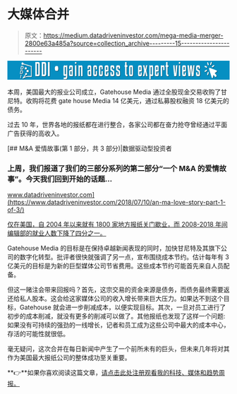 # 大媒体合并

> 原文：<https://medium.datadriveninvestor.com/mega-media-merger-2800e63a485a?source=collection_archive---------15----------------------->

[![](img/689ec7c5cd858d409ce79dd768479891.png)](http://www.track.datadriveninvestor.com/1B9E)

本周，美国最大的报业公司成立，Gatehouse Media 通过全股现金交易收购了甘尼特。收购将花费 gate house Media 14 亿美元，通过私募股权融资 18 亿美元的债务。

过去 10 年，世界各地的报纸都在进行整合，各家公司都在奋力抢夺曾经通过平面广告获得的高收入。

[](https://www.datadriveninvestor.com/2018/07/10/an-ma-love-story-part-1-of-3/) [## M&A 爱情故事(第 1 部分，共 3 部分)|数据驱动型投资者

### 上周，我们报道了我们的三部分系列的第二部分“一个 M&A 的爱情故事”。今天我们回到开始的话题…

www.datadriveninvestor.com](https://www.datadriveninvestor.com/2018/07/10/an-ma-love-story-part-1-of-3/) 

[仅在美国，自 2004 年以来就有 1800 家地方报纸关门歇业，而 2008-2018 年间编辑部的就业人数下降了四分之一。](https://www.niemanlab.org/2019/08/newsonomics-the-gatehouse-gannett-newspaper-megamerger-could-be-announced-as-soon-as-tomorrow-morning/)

Gatehouse Media 的目标是在保持卓越新闻表现的同时，加快甘尼特及其旗下公司的数字化转型。批评者很快就强调了另一点，宣布围绕成本节约。估计每年有 3 亿美元的目标是为新的巨型媒体公司节省费用。这些成本节约可能首先来自人员配备。

但这一赌注会带来回报吗？首先，这宗交易的资金来源是债务，而债务最终需要返还给私人股本。这会给这家媒体公司的收入增长带来巨大压力。如果达不到这个目标，Gatehouse 就会进一步削减成本，以便实现目标。其次，一旦对员工进行了初步的成本削减，就没有更多的削减可以做了。其他报纸也发现了这样一个问题:如果没有可持续的强劲的一线增长，记者和员工成为这些公司中最大的成本中心，存活的可能性就很低。

毫无疑问，这次合并在每日新闻中产生了一个前所未有的巨头，但未来几年将对其作为美国最大报纸公司的整体成功至关重要。

**👉**如果你喜欢阅读这篇文章，[请点击此处注册观看我的科技、媒体和趋势周报。](https://chrisdwaterman.substack.com/?source=post_page---------------------------)